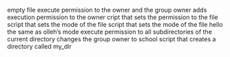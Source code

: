 empty file
execute permission to the owner and the group owner
adds execution permission to the owner
cript that sets the permission to the file
script that sets the mode of the file
script that sets the mode of the file hello the same as olleh’s mode
execute permission to all subdirectories of the current directory
changes the group owner to school
script that creates a directory called my_dir
